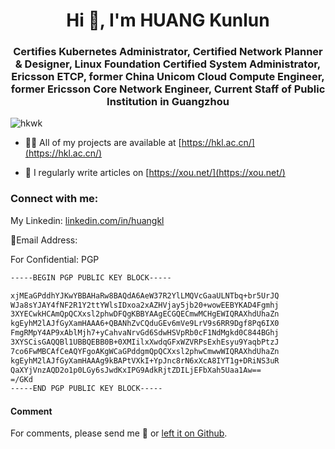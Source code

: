 <h1 align="center">Hi 👋, I'm HUANG Kunlun</h1>
<h3 align="center">Certifies Kubernetes Administrator, Certified Network Planner & Designer, Linux Foundation Certified System Administrator, Ericsson ETCP, former China Unicom Cloud Compute Engineer, former Ericsson Core Network Engineer, Current Staff of Public Institution in Guangzhou</h3>

<p align="left"> <img src="https://komarev.com/ghpvc/?username=hkwk&label=Profile%20views&color=0e75b6&style=flat" alt="hkwk" /> </p>

- 👨‍💻 All of my projects are available at [https://hkl.ac.cn/](https://hkl.ac.cn/)

- 📝 I regularly write articles on [https://xou.net/](https://xou.net/)

<h3 align="left">Connect with me:</h3>
<p align="left">
</p>
		
My Linkedin: [linkedin.com/in/huangkl](https://www.linkedin.com/in/huangkl)

📧Email Address:

For Confidential: PGP 

```txt
-----BEGIN PGP PUBLIC KEY BLOCK-----

xjMEaGPddhYJKwYBBAHaRw8BAQdA6AeW37R2YlLMQVcGaaULNTbq+br5UrJQ
WJa8sYJAY4fNF2R1Y2ttYWlsIDxoa2xAZHVjay5jb20+wowEEBYKAD4Fgmhj
3XYECwkHCAmQpQCXxsl2phwDFQgKBBYAAgECGQECmwMCHgEWIQRAXhdUhaZn
kgEyhM2lAJfGyXamHAAA6+QBANhZvCQduGEv6mVe9LrV9s6RR9Dgf8Pq6IX0
FmgRMpY4AP9xAblMjh7+yCahvaNrvGd6SdwHSVpRb0cF1NdMgkd0C844BGhj
3XYSCisGAQQBl1UBBQEBB0B+0XMIilxXwdqGFxWZVRPsExhEsyu9YaqbPtzJ
7co6FwMBCAfCeAQYFgoAKgWCaGPddgmQpQCXxsl2phwCmwwWIQRAXhdUhaZn
kgEyhM2lAJfGyXamHAAAg9kBAPtVXkI+YpJnc8rN6xXcA8IYT1g+DRiNS3uR
QaXYjVnzAQD2o1p0LGy6sJwdKxIPG9AdkRjtZDILjEFbXah5Uaa1Aw==
=/GKd
-----END PGP PUBLIC KEY BLOCK-----
```

#### Comment

For comments, please send me 📧 or [left it on Github](https://github.com/hkwk/hkwk.github.io/issues). 
